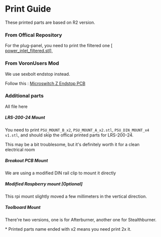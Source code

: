 # Print Guide

These printed parts are based on R2 version.

### From Offical Repository 

For the plug-panel, you need to print the filtered one
[ [power_inlet_filtered.stl\],](https://github.com/VoronDesign/Voron-2/blob/Voron2.4/STLs/Skirts/power_inlet_filtered.stl) 

### From VoronUsers Mod

We use sexbolt endstop instead.  

Follow this : [Microswitch Z Endstop PCB](https://github.com/VoronDesign/VoronUsers/tree/master/printer_mods/hartk1213/Voron2.4_SexBolt_ZEndstop)

### Additional parts

All file here 

##### LRS-200-24 Mount

You need to print `PSU_MOUNT_B_x2`, `PSU_MOUNT_A_x2.stl`, `PSU_DIN_MOUNT_x4 v1.stl`, and should skip the offical printed parts for LRS-200-24.  

This may be a bit troublesome, but it's definitely worth it for a clean electrical room

##### Breakout PCB Mount

We are using a modified DIN rail clip to mount it directly

#####  Modified Raspberry mount [Optional]

This rpi mount slightly moved a few millimeters in the vertical direction.

##### Toolboard Mount

There're two versions, one is for Afterburner, another one for Stealthburner. 


\* Printed parts name ended with x2 means you need print 2x it.